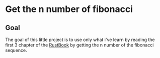 # Get the n number of fibonacci

## Goal

The goal of this little project is to use only what i've learn by reading the first 3 chapter of the [RustBook](https://doc.rust-lang.org/stable/book) by getting the n number of the fibonacci sequence.
